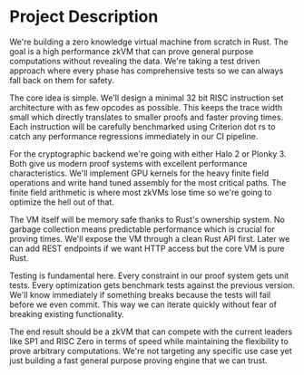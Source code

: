# Project Description

We're building a zero knowledge virtual machine from scratch in Rust. The goal is a high performance zkVM that can prove general purpose computations without revealing the data. We're taking a test driven approach where every phase has comprehensive tests so we can always fall back on them for safety.

The core idea is simple. We'll design a minimal 32 bit RISC instruction set architecture with as few opcodes as possible. This keeps the trace width small which directly translates to smaller proofs and faster proving times. Each instruction will be carefully benchmarked using Criterion dot rs to catch any performance regressions immediately in our CI pipeline.

For the cryptographic backend we're going with either Halo 2 or Plonky 3. Both give us modern proof systems with excellent performance characteristics. We'll implement GPU kernels for the heavy finite field operations and write hand tuned assembly for the most critical paths. The finite field arithmetic is where most zkVMs lose time so we're going to optimize the hell out of that.

The VM itself will be memory safe thanks to Rust's ownership system. No garbage collection means predictable performance which is crucial for proving times. We'll expose the VM through a clean Rust API first. Later we can add REST endpoints if we want HTTP access but the core VM is pure Rust.

Testing is fundamental here. Every constraint in our proof system gets unit tests. Every optimization gets benchmark tests against the previous version. We'll know immediately if something breaks because the tests will fail before we even commit. This way we can iterate quickly without fear of breaking existing functionality.

The end result should be a zkVM that can compete with the current leaders like SP1 and RISC Zero in terms of speed while maintaining the flexibility to prove arbitrary computations. We're not targeting any specific use case yet just building a fast general purpose proving engine that we can trust.